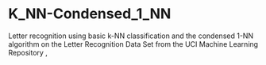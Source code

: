 # K_NN-Condensed_1_NN
Letter recognition using basic k-NN classification and the condensed 1-NN algorithm on the Letter Recognition Data Set from the UCI Machine Learning Repository ,
